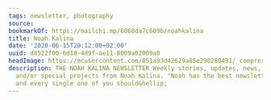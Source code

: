 ```yaml
---
tags: newsletter, photography
source:
bookmarkOf: https://mailchi.mp/6068da7c609b/noahkalina
title: Noah Kalina
date: '2020-06-15T20:12:00+02:00'
uuid: d8522f00-6d18-4d9f-ae11-8009a02009a0
headImage: https://mcusercontent.com/851a93d42629a85e290280491/_compresseds/da708917-6ea8-210f-281a-eaad05153b2f.jpg
description: THE NOAH KALINA NEWSLETTER Weekly stories, updates, news, recommendations
  and/or special projects from Noah Kalina. "Noah has the best newsletter in the world,
  and every single one of you should&hellip;
---
```


